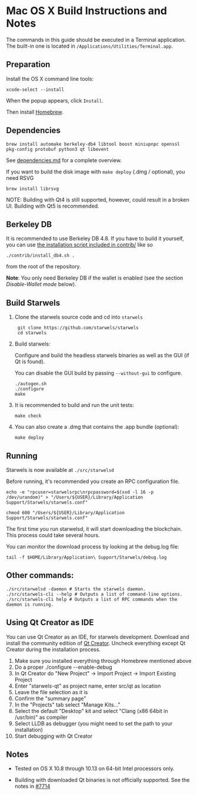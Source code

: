 Mac OS X Build Instructions and Notes
====================================
The commands in this guide should be executed in a Terminal application.
The built-in one is located in `/Applications/Utilities/Terminal.app`.

Preparation
-----------
Install the OS X command line tools:

`xcode-select --install`

When the popup appears, click `Install`.

Then install [Homebrew](https://brew.sh).

Dependencies
----------------------

    brew install automake berkeley-db4 libtool boost miniupnpc openssl pkg-config protobuf python3 qt libevent

See [dependencies.md](dependencies.md) for a complete overview.

If you want to build the disk image with `make deploy` (.dmg / optional), you need RSVG

    brew install librsvg

NOTE: Building with Qt4 is still supported, however, could result in a broken UI. Building with Qt5 is recommended.

Berkeley DB
-----------
It is recommended to use Berkeley DB 4.8. If you have to build it yourself,
you can use [the installation script included in contrib/](/contrib/install_db4.sh)
like so

```shell
./contrib/install_db4.sh .
```

from the root of the repository.

**Note**: You only need Berkeley DB if the wallet is enabled (see the section *Disable-Wallet mode* below).

Build Starwels
------------------------

1. Clone the starwels source code and cd into `starwels`

        git clone https://github.com/starwels/starwels
        cd starwels

2.  Build starwels:

    Configure and build the headless starwels binaries as well as the GUI (if Qt is found).

    You can disable the GUI build by passing `--without-gui` to configure.

        ./autogen.sh
        ./configure
        make

3.  It is recommended to build and run the unit tests:

        make check

4.  You can also create a .dmg that contains the .app bundle (optional):

        make deploy

Running
-------

Starwels is now available at `./src/starwelsd`

Before running, it's recommended you create an RPC configuration file.

    echo -e "rpcuser=starwelsrpc\nrpcpassword=$(xxd -l 16 -p /dev/urandom)" > "/Users/${USER}/Library/Application Support/Starwels/starwels.conf"

    chmod 600 "/Users/${USER}/Library/Application Support/Starwels/starwels.conf"

The first time you run starwelsd, it will start downloading the blockchain. This process could take several hours.

You can monitor the download process by looking at the debug.log file:

    tail -f $HOME/Library/Application\ Support/Starwels/debug.log

Other commands:
-------

    ./src/starwelsd -daemon # Starts the starwels daemon.
    ./src/starwels-cli --help # Outputs a list of command-line options.
    ./src/starwels-cli help # Outputs a list of RPC commands when the daemon is running.

Using Qt Creator as IDE
------------------------
You can use Qt Creator as an IDE, for starwels development.
Download and install the community edition of [Qt Creator](https://www.qt.io/download/).
Uncheck everything except Qt Creator during the installation process.

1. Make sure you installed everything through Homebrew mentioned above
2. Do a proper ./configure --enable-debug
3. In Qt Creator do "New Project" -> Import Project -> Import Existing Project
4. Enter "starwels-qt" as project name, enter src/qt as location
5. Leave the file selection as it is
6. Confirm the "summary page"
7. In the "Projects" tab select "Manage Kits..."
8. Select the default "Desktop" kit and select "Clang (x86 64bit in /usr/bin)" as compiler
9. Select LLDB as debugger (you might need to set the path to your installation)
10. Start debugging with Qt Creator

Notes
-----

* Tested on OS X 10.8 through 10.13 on 64-bit Intel processors only.

* Building with downloaded Qt binaries is not officially supported. See the notes in [#7714](https://github.com/bitcoin/bitcoin/issues/7714)
